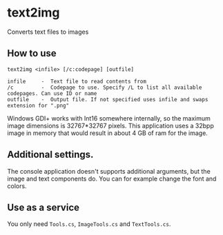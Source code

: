 # text2img
Converts text files to images

## How to use

    text2img <infile> [/c:codepage] [outfile]
    
    infile     -  Text file to read contents from
    /c         -  Codepage to use. Specify /L to list all available codepages. Can use ID or name
    outfile    -  Output file. If not specified uses infile and swaps extension for ".png"

Windows GDI+ works with Int16 somewhere internally, so the maximum image dimensions is 32767*32767 pixels.
This application uses a 32bpp image in memory that would result in about 4 GB of ram for the image.

## Additional settings.

The console application doesn't supports additional arguments, but the image and text components do.
You can for example change the font and colors.

## Use as a service

You only need `Tools.cs`, `ImageTools.cs` and `TextTools.cs`.

